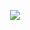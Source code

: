 <p align="center">
  <img src="https://discord.c99.nl/widget/theme-4/1265045278868770867.png" />
  
